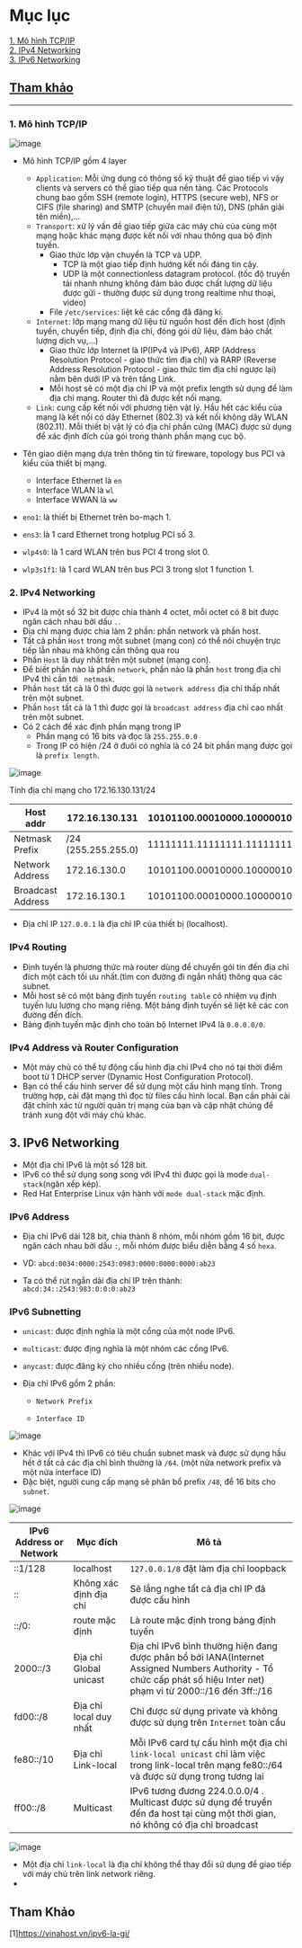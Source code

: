 # Mục lục    
[1. Mô hình TCP/IP](#1)   
[2. IPv4 Networking](#2)      
[3. IPv6 Networking](#3)    

## [Tham khảo](#3)   
----   
<a name='1'></a>    
### 1. Mô hình TCP/IP     

![image](image/8.4.png)

-  Mô hình TCP/IP gồm 4 layer     
   - `Application`: Mỗi ứng dụng có thông số kỹ thuật để giao tiếp vì vậy clients và servers có thể giao tiếp qua nền tảng. Các Protocols chung bao gồm SSH (remote login), HTTPS (secure web), NFS or CIFS (file sharing) and SMTP (chuyển mail điện tử), DNS (phân giải tên miền),...      
   - `Transport`: xử lý vấn đề giao tiếp giữa các máy chủ của cùng một mạng hoặc khác mạng được kết nối với nhau thông qua bộ định tuyến.      
      - Giao thức lớp vận chuyển là TCP và UDP.   
         - TCP là một giao tiếp định hướng kết nối đáng tin cậy.     
         - UDP là một connectionless datagram protocol. (tốc độ truyền tải nhanh nhưng không đảm bảo được chất lượng dữ liệu được gửi - thường được sử dụng trong realtime như thoại, video)  
      - File `/etc/services`: liệt kê các cổng đã đăng kí.      
    - `Internet`: lớp mạng mang dữ liệu từ nguồn host đến đích host (định tuyến, chuyển tiếp, định địa chỉ, đóng gói dữ liệu, đảm bảo chất lượng dịch vụ,...)     
       - Giao thức lớp Internet là IP(IPv4 và IPv6), ARP (Address Resolution Protocol - giao thức tìm địa chỉ) và RARP (Reverse Address Resolution Protocol - giao thức tìm địa chỉ ngược lại) nằm bên dưới IP và trên tầng Link.             
       - Mỗi host sẽ có một địa chỉ IP và một prefix length sử dụng để làm địa chỉ mạng. Router thì đã được kết nối mạng.       
    - `Link`: cung cấp kết nối với phương tiện vật lý. Hầu hết các kiểu của mạng là kết nối có dây Ethernet (802.3) và kết nối không dây WLAN (802.11). Mỗi thiết bị vật lý có địa chỉ phần cứng (MAC) được sử dụng để xác định đích của gói trong thành phần mạng cục bộ.    

- Tên giao diện mạng dựa trên thông tin từ fireware, topology bus PCI và kiểu của thiết bị mạng.
   - Interface Ethernet là `en`    
   - Interface WLAN là `wl`   
   - Interface WWAN là `ww`         
- `eno1`: là thiết bị Ethernet trên bo-mạch 1.   
- `ens3`: là 1 card Ethernet trong hotplug PCI số 3.   
- `wlp4s0`: là 1 card WLAN trên bus PCI 4 trong slot 0.      
- `wlp3s1f1`: là 1 card WLAN trên bus PCI 3 trong slot 1 function 1.      

<a name='2'></a>  
### 2. IPv4 Networking       
- IPv4 là một số 32 bit được chia thành 4 octet, mỗi octet có 8 bit được ngăn cách nhau bởi dấu `.`.    
- Địa chỉ mạng được chia làm 2 phần: phần network và phần host.     
- Tất cả phần `Host` trong một subnet (mạng con) có thể nói chuyện trực tiếp lẫn nhau mà không cần thông qua rou      
- Phần `Host` là duy nhất trên một subnet (mạng con).     
- Để biết phần nào là phần `network`, phần nào là phần `host` trong địa chỉ IPv4 thì cần tới ` netmask`.        
- Phần `host` tất cả là 0 thì được gọi là `network address` địa chỉ thấp nhất trên một subnet.        
- Phần `host` tất cả là 1 thì được gọi là `broadcast address` địa chỉ cao nhất trên một subnet.    
- Có 2 cách để xác định phần mạng trong IP   
     - Phần mạng có 16 bits và đọc là `255.255.0.0`   
     - Trong IP có hiện /24 ở đuôi có nghĩa là có 24 bit phần mạng được gọi là `prefix length`.       

![image](image/8.5.png)    

Tính địa chỉ mạng cho 172.16.130.131/24    

|Host addr|172.16.130.131|10101100.00010000.10000010.10000011|      
|----|----|----|    
|Netmask Prefix|/24 (255.255.255.0)|11111111.11111111.11111111.00000000|   
|Network Address|172.16.130.0|10101100.00010000.10000010.00000000|    
|Broadcast Address|172.16.130.1|10101100.00010000.10000010.11111111|       

- Địa chỉ IP `127.0.0.1` là địa chỉ IP của thiết bị (localhost).        

### IPv4 Routing       
- Định tuyến là phương thức mà router dùng để chuyển gói tin đến địa chỉ đích một cách tối ưu nhất.(tìm con đường đi ngắn nhất) thông qua các subnet.
- Mỗi host sẽ có một bảng định tuyến `routing table` có nhiệm vụ định tuyến lưu lượng cho mạng riêng. Một bảng định tuyến sẽ liệt kê các con đường đến đích.    
- Bảng định tuyến mặc định cho toàn bộ Internet IPv4 là `0.0.0.0/0`.     

### IPv4 Address và Router Configuration     

- Một máy chủ có thể tự động cấu hình địa chỉ IPv4 cho nó tại thời điểm boot từ 1 DHCP server (Dynamic Host Configuration Protocol).        
- Bạn có thể cấu hình server để sử dụng một cấu hình mạng tĩnh. Trong trường hợp, cài đặt mạng thì đọc từ files cấu hình local. Bạn cần phải cài đặt chính xác từ người quản trị mạng của bạn và cập nhật chúng để tránh xung đột với máy chủ khác.    

<a name='3'></a>  
## 3. IPv6 Networking     

- Một địa chỉ IPv6 là một số 128 bit.     
- IPv6 có thể sử dụng song song với IPv4 thì được gọi là mode `dual-stack`(ngăn xếp kép).    
- Red Hat Enterprise Linux vận hành với `mode dual-stack` mặc định.      

### IPv6 Address     

- Địa chỉ IPv6 dài 128 bit, chia thành 8 nhóm, mỗi nhóm gồm 16 bit, được ngăn cách nhau bởi dấu `:`, mỗi nhóm được biểu diễn bằng 4 số `hexa`.   

- VD: `abcd:0034:0000:2543:0983:0000:0000:0000:ab23`    

- Ta có thể rút ngắn dải địa chỉ IP trên thành:   
`abcd:34::2543:983:0:0:0:ab23`       

### IPv6 Subnetting      

- `unicast`: được định nghĩa là một cổng của một node IPv6.    
- `multicast`: được địng nghĩa là một nhóm các cổng IPv6.  
- `anycast`: được đăng ký cho nhiều cổng (trên nhiều node).       

- Địa chỉ IPv6 gồm 2 phần:    
    - `Network Prefix`    
   
    - `Interface ID`     

![image](image/8.6.png)      

- Khác với IPv4 thì IPv6 có tiêu chuẩn subnet mask và được sử dụng hầu hết ở tất cả các địa chỉ bình thường là `/64`. (một nửa network prefix và một nửa interface ID)       
- Đặc biệt, người cung cấp mạng sẽ phân bổ prefix `/48`, để 16 bits cho `subnet`.  

![image](image/8.7.png)      

|IPv6 Address or Network|Mục đích|Mô tả|      
|----|----|----|    
|::1/128|localhost|`127.0.0.1/8` đặt làm địa chỉ loopback|      
|::| Không xác định địa chỉ|Sẽ lắng nghe tất cả địa chỉ IP đã được cấu hình|     
|::/0:|route mặc định|Là route mặc định trong bảng định tuyến|    
|2000::/3|Địa chỉ Global unicast|Địa chỉ IPv6 bình thường hiện đang được phân bổ bởi IANA(Internet Assigned Numbers Authority - Tổ chức cấp phát số hiệu Inter net) phạm vi từ 2000::/16 đến 3ff::/16|
|fd00::/8|Địa chỉ local duy nhất|Chỉ được sử dụng private và không được sử dụng trên `Internet` toàn cầu|      
|fe80::/10|Địa chỉ Link-local|Mỗi IPv6 card tự cấu hình một địa chỉ `link-local unicast` chỉ làm việc trong link-local trên mạng fe80::/64 và được sử dụng trong tương lai|       
|ff00::/8|Multicast|IPv6 tương đương 224.0.0.0/4 . Multicast được sử dụng để truyền đến đa host tại cùng một thời gian, nó không có địa chỉ broadcast|       

![image](image/8.8.png)   

- Một địa chỉ `link-local` là địa chỉ không thể thay đổi sử dụng để giao tiếp với máy chủ trên link network riêng.      
-   


<a name='5'></a>   

## Tham Khảo   

[1]https://vinahost.vn/ipv6-la-gi/   




   












  





